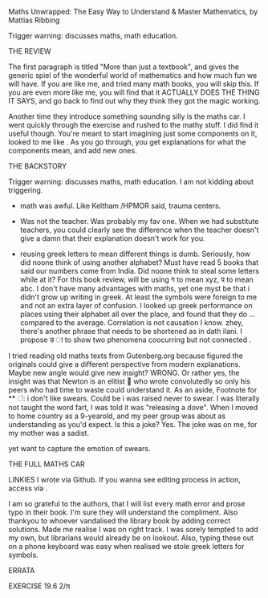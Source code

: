Maths Unwrapped: The Easy Way to Understand & Master Mathematics, by Mattias Ribbing

Trigger warning: discusses maths, math education.

THE REVIEW

The first paragraph is titled "More than just a textbook", and gives the generic spiel of the wonderful world of mathematics and how much fun we will have. If you are like me, and tried many math books, you will skip this.
If you are even more like me, you will find that it ACTUALLY DOES THE THING IT SAYS, and go back to find out why they think they got the magic working.



Another time they introduce something sounding silly is the maths car. I went quickly through the exercise and rushed to the mathy stuff. I did find it useful though.
You're meant to start imagining just some components on it, looked to me like <photoshop>. As you go through, you get explanations for what the components mean, and add new ones.




THE BACKSTORY 

Trigger warning: discusses maths, math education. I am not kidding about triggering.

- math was awful. Like Keltham /HPMOR said, trauma centers.
- Was not the teacher. Was probably my fav one. When we had substitute teachers, you could clearly see the difference when the teacher doesn't give a damn that their explanation doesn't work for you.

- reusing greek letters to mean different things is dumb. Seriously, how did noone think of using another alphabet? Must have read 5 books that said our numbers come from India. Did noone think to steal some letters while at it? For this book review, will be using ग to mean xyz, प to mean abc.
I don't have many advantages with maths, yet one myst be that i didn't grow up writing in greek. At least the symbols were foreign to me and not an extra layer of confusion. I looked up greek performance on places using their alphabet all over the place, and found that they do ... compared to the average. Correlation is not causation I know. zhey, there's another phrase that needs to be shortened as in dath ilani. I propose ड ा to show two phenomena coocurring but not connected .




I tried reading old maths texts from Gutenberg.org because figured the originals could give a different perspective from modern explanations. Maybe new angle would give new insight? WRONG. Or rather yes, the insight was that Newton is an elitist 🤬 who wrote convolutedly so only his peers who had time to waste could understand it.
As an aside, 
Footnote for ** ं: i don't like swears. Could be i was raised never to swear. I was literally not taught the word fart, I was told it was "releasing a dove". When I moved to home country as a 9-yearold, and my peer group was about as understanding as you'd expect. Is this a joke? Yes. The joke was on me, for my mother was a sadist.

yet want to capture the emotion of swears. 


THE FULL MATHS CAR
<Krita>


LINKIES
I wrote via Github. If you wanna see editing process in action, access via <link>.


I am so grateful to the authors, that I will list every math error and prose typo in their book. I'm sure they will understand the compliment.
Also thankyou to whoever vandalised the library book by adding correct solutions. Made me realise I was on right track. I was sorely tempted to add my own, but librarians would already be on lookout.
Also, typing these out on a phone keyboard was easy when realised we stole greek letters for symbols.

ERRATA

EXERCISE 19.6
2/π
